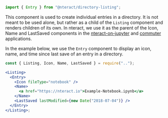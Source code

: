 ```jsx static
import { Entry } from "@nteract/directory-listing";
```

This component is used to create individual entries in a directory. It is not meant to be used alone, but rather as a child of the `Listing` component and renders children of its own. In nteract, we use it as the parent of the Icon, Name and LastSaved components in the [nteract-on-jupyter](https://github.com/nteract/nteract/tree/master/applications/jupyter-extension/nteract_on_jupyter) and [commuter](https://github.com/nteract/commuter) applications.

In the example below, we use the `Entry` component to display an icon, name, and time since last save of an entry in a directory.

```jsx
const { Listing, Icon, Name, LastSaved } = require("..");

<Listing>
  <Entry>
    <Icon fileType="notebook" />
    <Name>
      <a href="https://nteract.io">Example-Notebook.ipynb</a>
    </Name>
    <LastSaved lastModified={new Date("2018-07-04")} />
  </Entry>
</Listing>;
```
